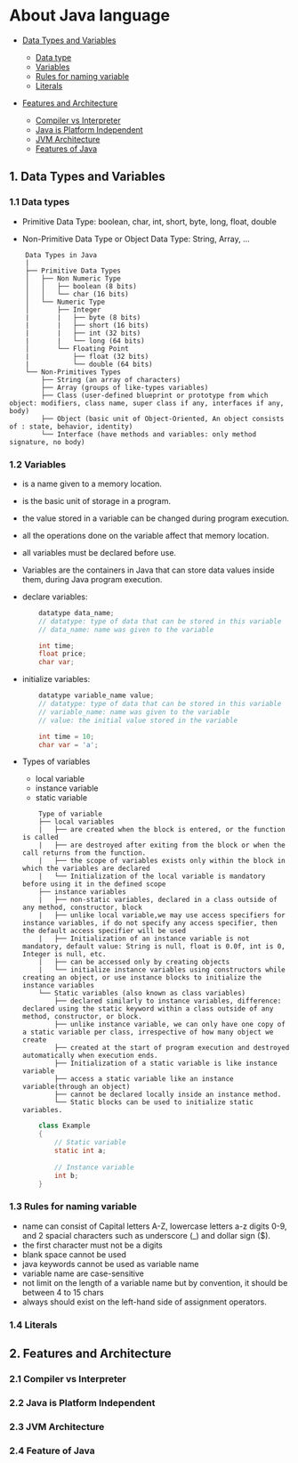 # About Java language

- [Data Types and Variables](#1-data-types-and-variables)
    - [Data type](#11-data-types)
    - [Variables](#12-variables)
    - [Rules for naming variable](#13-rules-for-naming-variable)
    - [Literals](#14-literals)

- [Features and Architecture](#2-features-and-architecture)
    - [Compiler vs Interpreter](#21-compiler-vs-interpreter)
    - [Java is Platform Independent](#22-java-is-platform-independent)
    - [JVM Architecture](#23-jvm-architecture)
    - [Features of Java](#24-feature-of-java)


## 1. Data Types and Variables 

### 1.1 Data types 

- Primitive Data Type: boolean, char, int, short, byte, long, float, double

- Non-Primitive Data Type or Object Data Type: String, Array, ...

```
    Data Types in Java
    |
    ├── Primitive Data Types    
    │   ├── Non Numeric Type
    │   │   ├── boolean (8 bits)
    │   │   └── char (16 bits)
    │   └── Numeric Type
    │       ├── Integer
    |       |   ├── byte (8 bits)
    |       |   ├── short (16 bits)
    |       |   ├── int (32 bits)
    |       |   └── long (64 bits)
    │       └── Floating Point
    |           ├── float (32 bits)
    |           └── double (64 bits)
    └── Non-Primitives Types
        ├── String (an array of characters)
        ├── Array (groups of like-types variables)
        ├── Class (user-defined blueprint or prototype from which object: modifiers, class name, super class if any, interfaces if any, body)
        ├── Object (basic unit of Object-Oriented, An object consists of : state, behavior, identity)
        └── Interface (have methods and variables: only method signature, no body)

```

### 1.2 Variables 

- is a name given to a memory location. 
- is the basic unit of storage in a program.
- the value stored in a variable can be changed during program execution.
- all the operations done on the variable affect that memory location.
- all variables must be declared before use.
- Variables are the containers in Java that can store data values inside them, during Java program execution.

- declare variables: 
    ```java 
        datatype data_name;
        // datatype: type of data that can be stored in this variable
        // data_name: name was given to the variable

        int time;
        float price;
        char var;
    ```
- initialize variables:
    ```java
        datatype variable_name value;
        // datatype: type of data that can be stored in this variable
        // variable_name: name was given to the variable
        // value: the initial value stored in the variable

        int time = 10;
        char var = 'a';
    ```
- Types of variables 
    - local variable
    - instance variable
    - static variable

    ```
        Type of variable
        ├── local variables
        |   ├── are created when the block is entered, or the function is called
        |   ├── are destroyed after exiting from the block or when the call returns from the function.
        |   ├── the scope of variables exists only within the block in which the variables are declared 
        |   └── Initialization of the local variable is mandatory before using it in the defined scope
        ├── instance variables
        |   ├── non-static variables, declared in a class outside of any method, constructor, block
        |   ├── unlike local variable,we may use access specifiers for instance variables, if do not specify any access specifier, then the default access specifier will be used
        |   ├── Initialization of an instance variable is not mandatory, default value: String is null, float is 0.0f, int is 0, Integer is null, etc.
        |   ├── can be accessed only by creating objects
        |   └── initialize instance variables using constructors while creating an object, or use instance blocks to initialize the instance variables
        └── Static variables (also known as class variables)
            ├── declared similarly to instance variables, difference: declared using the static keyword within a class outside of any method, constructor, or block.
            ├── unlike instance variable, we can only have one copy of a static variable per class, irrespective of how many object we create
            ├── created at the start of program execution and destroyed automatically when execution ends.
            ├── Initialization of a static variable is like instance variable
            ├── access a static variable like an instance variable(through an object)
            ├── cannot be declared locally inside an instance method.
            └── Static blocks can be used to initialize static variables.
    ```

    ```java
        class Example
        {
            // Static variable
            static int a; 
            
            // Instance variable
            int b;        
        } 
    ```
### 1.3 Rules for naming variable
- name can consist of Capital letters A-Z, lowercase letters a-z digits 0-9, and 2 spacial characters such as underscore (_) and dollar sign ($).
- the first character must not be a digits
- blank space cannot be used
- java keywords cannot be used as variable name
- variable name are case-sensitive
- not limit on the length of a variable name but by convention, it should be between 4 to 15 chars
- always should exist on the left-hand side of assignment operators.

### 1.4 Literals

## 2. Features and Architecture

### 2.1 Compiler vs Interpreter

### 2.2 Java is Platform Independent

### 2.3 JVM Architecture

### 2.4 Feature of Java
